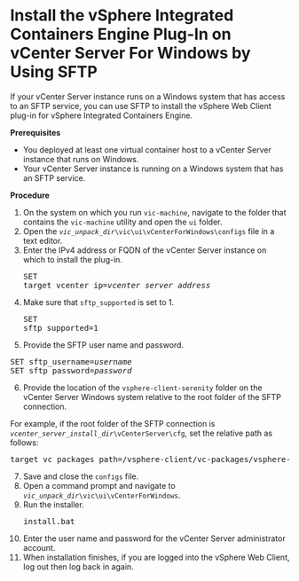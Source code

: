 # Install the vSphere Integrated Containers Engine Plug-In on vCenter Server For Windows by Using SFTP #

If your vCenter Server instance runs on a Windows system that has access to an SFTP service, you can use SFTP to install the vSphere Web Client plug-in for vSphere Integrated Containers Engine.

**Prerequisites**

- You deployed at least one virtual container host to a vCenter Server instance that runs on Windows.
- Your vCenter Server instance is running on a Windows system that has an SFTP service.

**Procedure**

1. On the system on which you run `vic-machine`, navigate to the folder that contains the `vic-machine` utility and open the `ui` folder.
3. Open the <code><i>vic_unpack_dir</i>\vic\ui\vCenterForWindows\configs</code> file in a text editor.
4. Enter the IPv4 address or FQDN of the vCenter Server instance on which to install the plug-in.<pre>SET target_vcenter_ip=<i>vcenter_server_address</i></pre>
5. Make sure that `sftp_supported` is set to 1.<pre>SET sftp_supported=1</pre>
6. Provide the SFTP user name and password.
  <pre>SET sftp_username=<i>username</i>
SET sftp_password=<i>password</i></pre> 
6. Provide the location of the `vsphere-client-serenity` folder on the vCenter Server Windows system relative to the root folder of the SFTP connection.

  For example, if the root folder of the SFTP connection is <code><i>vcenter_server_install_dir</i>\vCenterServer\cfg</code>, set the relative path as follows:  

  <pre>target_vc_packages_path=/vsphere-client/vc-packages/vsphere-client-serenity/</pre>

7. Save and close the `configs` file.
7. Open a command prompt and navigate to <code><i>vic_unpack_dir</i>\vic\ui\vCenterForWindows</code>.
8. Run the installer.<pre>install.bat</pre>
9. Enter the user name and password for the vCenter Server administrator account.
10. When installation finishes, if you are logged into the vSphere Web Client, log out then log back in again.